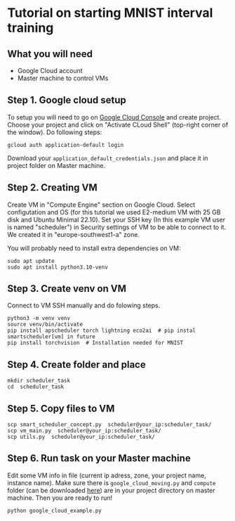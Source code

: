 # Tutorial on starting MNIST interval training
## What you will need
- Google Cloud account
- Master machine to control VMs 

## Step 1. Google cloud setup
To setup you will need to go on [Google Cloud Console](console.cloud.google.com) and create project. Choose your project and click on "Activate CLoud Shell" (top-right corner of the window). Do following steps:

```
gcloud auth application-default login
```

Download your `application_default_credentials.json` and place it in project folder on Master machine.

## Step 2. Creating VM
Create VM in "Compute Engine" section on Google Cloud. Select configutation and OS (for this tutorial we used E2-medium VM with 25 GB disk and Ubuntu Minimal 22.10). Set your SSH key (In this example VM user is named "scheduler") in Security settings of VM to be able to connect to it. We created it in "europe-southwest1-a" zone.


You will probably need to install extra dependencies on VM:
```
sudo apt update
sudo apt install python3.10-venv
```

## Step 3. Create venv on VM
Connect to VM SSH manually and do  folowing steps.
```
python3 -m venv venv
source venv/bin/activate
pip install apscheduler torch lightning eco2ai  # pip instal smartscheduler[vm] in future
pip install torchvision  # Installation needed for MNIST
```

## Step 4. Create folder and place 
```
mkdir scheduler_task
cd  scheduler_task
```


## Step 5. Copy files to VM
```
scp smart_scheduler_concept.py  scheduler@your_ip:scheduler_task/
scp vm_main.py  scheduler@your_ip:scheduler_task/
scp utils.py  scheduler@your_ip:scheduler_task/
```

## Step 6. Run task on your Master machine
Edit some VM info in file (current ip adress, zone, your project name, instance name).
Make sure there is `google_cloud_moving.py` and `compute` folder (can be downloaded [here](https://github.com/GoogleCloudPlatform/python-docs-samples)) are in your project directory on master machine. Then you are ready to run!

```
python google_cloud_example.py
```